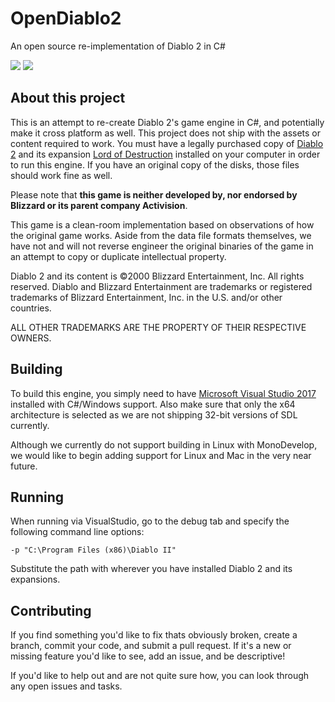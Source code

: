 # OpenDiablo2
An open source re-implementation of Diablo 2 in C#

<img src="https://raw.githubusercontent.com/essial/OpenDiablo2/master/Screenshot.png" />
<img src="https://raw.githubusercontent.com/essial/OpenDiablo2/master/Screenshot2.png" />

## About this project

This is an attempt to re-create Diablo 2's game engine in C#, and potentially make it cross platform as well. This project does not ship with the assets or content required to work. You must have a legally purchased copy of [Diablo 2](https://us.shop.battle.net/en-us/product/diablo-ii) and its expansion [Lord of Destruction](https://us.shop.battle.net/en-us/product/diablo-ii-lord-of-destruction) installed on your computer in order to run this engine. If you have an original copy of the disks, those files should work fine as well.

Please note that **this game is neither developed by, nor endorsed by Blizzard or its parent company Activision**.

This game is a clean-room implementation based on observations of how the original game works. Aside from the data file formats themselves, we have not and will not reverse engineer the original binaries of the game in an attempt to copy or duplicate intellectual property.

Diablo 2 and its content is ©2000 Blizzard Entertainment, Inc. All rights reserved. Diablo and Blizzard Entertainment are trademarks or registered trademarks of Blizzard Entertainment, Inc. in the U.S. and/or other countries.

ALL OTHER TRADEMARKS ARE THE PROPERTY OF THEIR RESPECTIVE OWNERS.

## Building
To build this engine, you simply need to have [Microsoft Visual Studio 2017](https://visualstudio.microsoft.com/downloads/) installed with C#/Windows support. Also make sure that only the x64 architecture is selected as we are not shipping 32-bit versions of SDL currently.

Although we currently do not support building in Linux with MonoDevelop, we would like to begin adding support for Linux and Mac in the very near future.

## Running
When running via VisualStudio, go to the debug tab and specify the following command line options:

`-p "C:\Program Files (x86)\Diablo II"`

Substitute the path with wherever you have installed Diablo 2 and its expansions.

## Contributing
If you find something you'd like to fix thats obviously broken, create a branch, commit your code, and submit a pull request. If it's a new or missing feature you'd like to see, add an issue, and be descriptive!

If you'd like to help out and are not quite sure how, you can look through any open issues and tasks.
